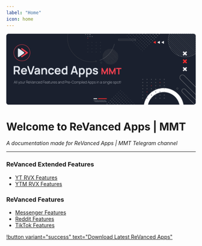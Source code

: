 ```yaml
---
label: "Home"
icon: home
---
```

![](/assets/cover/home-cover.png)

# Welcome to ReVanced Apps | MMT

<i>A documentation made for ReVanced Apps | MMT Telegram channel</i>

---

### ReVanced Extended Features
- [YT RVX Features](RVX-features/YT-RVX-features/YT-RVX-Features.md)
- [YTM RVX Features](RVX-features/YTM-RVX-features/YTM-RVX-Features.md)

### ReVanced Features
- [Messenger Features](RV-features/messenger.md)
- [Reddit Features](RV-features/reddit.md)
- [TikTok Features](RV-features/tiktok.md)

[!button variant="success" text="Download Latest ReVanced Apps"](Download/download.md)
